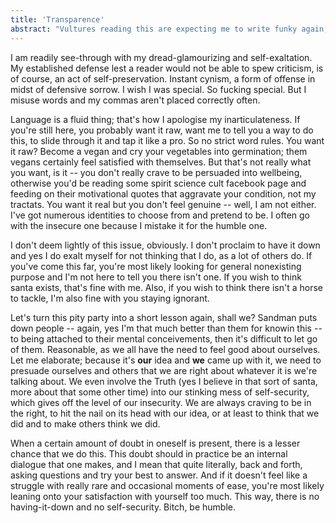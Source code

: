 ```yaml
---
title: 'Transparence'
abstract: "Vultures reading this are expecting me to write funky again, this category being salty bae's sprinked salt to my unsalted equations."
---
```

I am readily see-through with my dread-glamourizing and self-exaltation. My established defense lest a reader would not be able to spew criticism, is of course, an act of self-preservation. Instant cynism, a form of offense in midst of defensive sorrow. I wish I was special. So fucking special. But I misuse words and my commas aren't placed correctly often.

Language is a fluid thing; that's how I apologise my inarticulateness. If you're still here, you probably want it raw, want me to tell you a way to do this, to slide through it and tap it like a pro. So no strict word rules. You want it raw? Become a vegan and cry your vegetables into germination; them vegans certainly feel satisfied with themselves. But that's not really what you want, is it -- you don't really crave to be persuaded into wellbeing, otherwise you'd be reading some spirit science cult facebook page and feeding on their motivational quotes that aggravate your condition, not my tractats. You want it real but you don't feel genuine -- well, I am not either. I've got numerous identities to choose from and pretend to be. I often go with the insecure one because I mistake it for the humble one.

I don't deem lightly of this issue, obviously. I don't proclaim to have it down and yes I do exalt myself for not thinking that I do, as a lot of others do. If you've come this far, you're most likely looking for general nonexisting purpose and I'm not here to tell you there isn't one. If you wish to think santa exists, that's fine with me. Also, if you wish to think there isn't a horse to tackle, I'm also fine with you staying ignorant.

Let's turn this pity party into a short lesson again, shall we? Sandman puts down people -- again, yes I'm that much better than them for knowin this -- to being attached to their mental conceivements, then it's difficult to let go of them. Reasonable, as we all have the need to feel good about ourselves. Let me elaborate; because it's **our** idea and **we** came up with it, we need to presuade ourselves and others that we are right about whatever it is we're talking about. We even involve the Truth (yes I believe in that sort of santa, more about that some other time) into our stinking mess of self-security, which gives off the level of our insecurity. We are always craving to be in the right, to hit the nail on its head with our idea, or at least to think that we did and to make others think we did.

When a certain amount of doubt in oneself is present, there is a lesser chance that we do this. This doubt should in practice be an internal dialogue that one makes, and I mean that quite literally, back and forth, asking questions and try your best to answer. And if it doesn't feel like a struggle with really rare and occasional moments of ease, you're most likely leaning onto your satisfaction with yourself too much. This way, there is no having-it-down and no self-security. Bitch, be humble.

